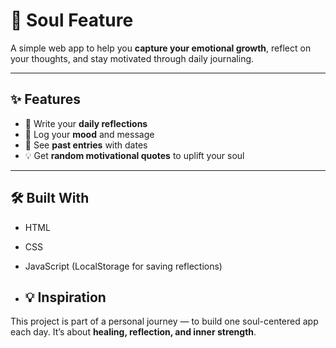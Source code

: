 # 🌿 Soul Feature

A simple web app to help you **capture your emotional growth**, reflect on your thoughts, and stay motivated through daily journaling.

---

## ✨ Features

- 🌱 Write your **daily reflections**
- 💬 Log your **mood** and message
- 📅 See **past entries** with dates
- 💡 Get **random motivational quotes** to uplift your soul

---

## 🛠 Built With

- HTML
- CSS
- JavaScript (LocalStorage for saving reflections)

- ## 💡 Inspiration

This project is part of a personal journey — to build one soul-centered app each day. It’s about **healing, reflection, and inner strength**.
